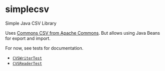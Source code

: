 # simplecsv
Simple Java CSV Library

Uses [Commons CSV from Apache Commons][1]. But allows using Java Beans for export and import.

For now, see tests for documentation.

* [`CVSWriterTest`](src/test/java/me/landmesser/simplecsv/CSVWriterTest.java)
* [`CVSReaderTest`](src/test/java/me/landmesser/simplecsv/CSVReaderTest.java)

[1]: https://commons.apache.org/proper/commons-csv/
